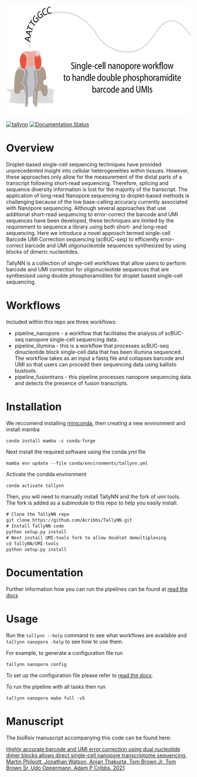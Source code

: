 
<img src="img/Nanopore-workflow.png" height=300>


[![tallynn](https://github.com/Acribbs/TallyNN/actions/workflows/tallynn_python.yml/badge.svg)](https://github.com/Acribbs/TallyNN/actions/workflows/tallynn_python.yml)
[![Documentation Status](https://readthedocs.org/projects/tallynn/badge/?version=latest)](https://tallynn.readthedocs.io/en/latest/?badge=latest)
      


Overview
========

Droplet-based single-cell sequencing techniques have provided unprecedented insight into cellular heterogeneities within tissues. However, these approaches only allow for the measurement of the distal parts of a transcript following short-read sequencing. Therefore, splicing and sequence diversity information is lost for the majority of the transcript. The application of long-read Nanopore sequencing to droplet-based methods is challenging because of the low base-calling accuracy currently associated with Nanopore sequencing. Although several approaches that use additional short-read sequencing to error-correct the barcode and UMI sequences have been developed, these techniques are limited by the requirement to sequence a library using both short- and long-read sequencing. Here we introduce a novel approach termed single-cell Barcode UMI Correction sequencing (scBUC-seq) to efficiently error-correct barcode and UMI oligonucleotide sequences synthesized by using blocks of dimeric nucleotides.

TallyNN is a collection of single-cell workflows that allow users to perform barcode and UMI correction
for oligonucleotide sequences that are synthesised using double phosphoramidites for droplet based
single-cell sequencing.

Workflows
=========

Included within this repo are three workflows:

* pipeline_nanopore - a workflow that facilitates the analysis of scBUC-seq nanopore single-cell sequencing data. 
* pipeline_illumina - this is a workflow that processes scBUC-seq dinucleotide block single-cell data that has been illumina sequenced. The workflow takes as an input a fastq file and collapses barcode and UMI so that users can procedd their sequencing data using kallisto bustools.
* pipeline_fusiontrans - this pipeline processes nanopore sequencing data and detects the presence of fusion transcripts.  


Installation
============

We reccomend installing [miniconda](https://docs.conda.io/en/latest/miniconda.html), then creating
a new environment and install mamba

  ```
  conda install mamba -c conda-forge
  ```
  
Next install the required software using the conda yml file 

  ```
  mamba env update --file conda/environments/tallynn.yml
  ```

Activate the condda environment

  ```
  conda activate tallynn
  ```

Then, you will need to manually install TallyNN and the fork of umi tools. The fork is added as a submodule to this
repo to help you easily install.

  ```
  # Clone the TallyNN repo
  git clone https://github.com/Acribbs/TallyNN.git
  # Install TallyNN code
  python setup.py install
  # Next install UMI-tools fork to allow doublet demultiplexing
  cd TallyNN/UMI-tools
  python setup.py install
  ```

Documentation
=============

Further information how you can run the pipelines can be found at [read the docs](https://tallynn.readthedocs.io/en/latest/)

Usage
=====

Run the ``tallynn --help`` command to see what workflows are available and ``tallynn nanopore -help`` to see how to use them.


For example, to generate a configuration file run

   ```
   tallynn nanopore config
   ```

To set up the configuration file please refer to [read the docs](https://tallynn.readthedocs.io/en/latest/getting_started/Tutorial.html#modify-the-config-file).

To run the pipeline with all tasks then run
   
   ```
   tallynn nanopore make full -v5 
   ```

Manuscript
==========

The bioRxiv manuscript accompanying this code can be found here: 

[Highly accurate barcode and UMI error correction using dual nucleotide dimer blocks allows direct single-cell nanopore transcriptome sequencing. Martin Philpott, Jonathan Watson, Anjan Thakurta, Tom Brown Jr, Tom Brown Sr, Udo Oppermann, Adam P Cribbs. 2021](https://www.biorxiv.org/content/10.1101/2021.01.18.427145v1)
